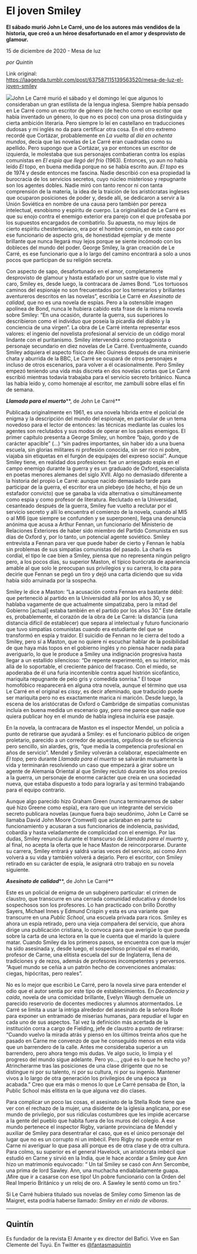 # El joven Smiley

**El sábado murió John Le Carré, uno de los autores más vendidos de la historia, que creó a un héroe desafortunado en el amor y desprovisto de glamour.**

15 de diciembre de 2020 - Mesa de luz

_por Quintín_

Link original: https://laagenda.tumblr.com/post/637587115139563520/mesa-de-luz-el-joven-smiley

![](https://64.media.tumblr.com/ad524618b9f06ccae8f59c8e06e8b4cf/96cd3c5fd9c23b78-37/s500x750/239a50aff88d025f47935a3d7606b63aa708662e.jpg)John Le
Carré murió el sábado y el domingo leí que algunos lo consideraban un gran estilista
de la lengua inglesa. Siempre había pensado en Le Carré como un escritor de
género (de hecho como un escritor que había inventado un género, lo que no es
poco) con una prosa distinguida y cierta ambición literaria. Pero siempre lo
leí en castellano en traducciones dudosas y mi inglés no da para certificar
otra cosa. En el otro extremo recordé que Cortázar, probablemente en *La vuelta al día en ochenta mundos*,
decía que las novelas de Le Carré eran cuadradas como su apellido. Pero supongo
que a Cortázar, ya por entonces un escritor de izquierda, le molestaba que sus
personajes combatieran contra los espías comunistas en *El espía que llegó del frío* (1963). Entonces, yo aun no había leído
*El* topo, en buena medida porque no se
había escrito aun. *El topo* es de 1974
y desde entonces me fascina. Nadie describió con esa propiedad la burocracia de
los servicios secretos, cuyo núcleo misterioso y repugnante son los agentes
dobles. Nadie miró con tanto rencor ni con tanta comprensión de la materia, la
idea de la traición de los aristócratas ingleses que ocuparon posiciones de
poder y, desde allí, se dedicaron a servir a la Unión Soviética en nombre de
una causa pero también por pereza intelectual, esnobismo y espíritu de cuerpo. La
originalidad de Le Carré es que su enojo contra el enemigo exterior era parejo
con el que profesaba por los supuestos encargados de combatirlo. Su apuesta, no
muy lejos de cierto espíritu chestertoniano, era por el hombre común, en este
caso por ese funcionario de aspecto gris, de honestidad ejemplar y de mente
brillante que nunca llegará muy lejos porque se siente incómodo con los dobleces
del mundo del poder. George Smiley, la gran creación de Le Carré, es ese
funcionario que a lo largo del camino encontrará a solo a unos pocos que participan
de su religión secreta. 

Con
aspecto de sapo, desafortunado en el amor, completamente desprovisto de glamour
y hasta estafado por un sastre que lo viste mal y caro, Smiley es, desde luego,
la contracara de James Bond. “Los tortuosos caminos del espionaje no son
frecuentados por los temerarios y brillantes aventureros descritos en las
novelas”, escribía Le Carré en *Asesinato
de calidad*, que no es una novela de espías. Pero a la ostensible imagen
apolínea de Bond, nunca le hubiera cabido esta frase de la misma novela sobre
Smiley: “En una ocasión, durante la guerra, sus superiores lo describieron
como el individuo que poseía la picardía del diablo y la conciencia de una
virgen”. La obra de Le Carré intenta representar esos valores: el ingenio
del novelista profesional al servicio de un código moral lindante con el
puritanismo. Smiley intervendrá como protagonista o personaje secundario en
diez novelas de Le Carré. Eventualmente, cuando Smiley adquiera el aspecto
físico de Alec Guiness después de una miniserie chata y aburrida de la BBC, Le
Carré se ocupará de otros personajes e incluso de otros escenarios, para volver
a él ocasionalmente. Pero Smiley empezó teniendo una vida más discreta en dos
novelas cortas que Le Carré escribió mientras todavía trabajaba para el
servicio secreto británico. Nunca las había leído y, como homenaje al escritor,
me zambullí sobre ellas el fin de semana. 

***Llamada
para el muerto*****,
de John Le Carré**

Publicada
originalmente en 1961, es una novela híbrida entre el policial de enigma y la
descripción del mundo del espionaje, en particular de un tema novedoso para el
lector de entonces: las técnicas mediante las cuales los agentes son reclutados
y sus modos de operar en los países enemigos. El primer capítulo presenta a
George Smiley, un hombre “bajo, gordo y de carácter apacible” (…)
“sin padres importantes, sin haber ido a una buena escuela, sin glorias
militares ni profesión conocida, sin ser rico ni pobre, viajaba sin etiquetas
en el furgón de equipajes del expreso social”. Aunque Smiley tiene, en
realidad dos profesiones: fue un arriesgado espía en el campo enemigo durante
la guerra y es un graduado de Oxford, especialista en poetas menores alemanes
del siglo XVII. Algo no demasiado diferente a la historia del propio Le Carré:
aunque nacido demasiado tarde para participar de la guerra, el escritor era un
plebeyo (de hecho, el hijo de un estafador convicto) que se ganaba la vida
alternativa o simultáneamente como espía y como profesor de literatura.
Reclutado en la Universidad, cesanteado después de la guerra, Smiley fue vuelto
a reclutar por el servicio secreto y allí lo encuentra el comienzo de la
novela, cuando al MI5 o al MI6 (que siempre se confunden y se superponen),
llega una denuncia anónima que acusa a Arthur Fennan, un funcionario del
Ministerio de Relaciones Exteriores de haber sido miembro del Partido Comunista
en sus días de Oxford y, por lo tanto, un potencial agente soviético. Smiley
entrevista a Fennan para ver que puede haber de cierto y Fennan le habla sin problemas
de sus simpatías comunistas del pasado. La charla es cordial, el tipo le cae
bien a Smiley, piensa que no representa ningún peligro pero, a los pocos días,
su superior Maston, el típico burócrata de apariencia amable al que solo le
preocupan sus privilegios y su carrera, lo cita para decirle que Fennan se pegó
un tiro y dejó una carta diciendo que su vida había sido arruinada por la
sospecha. 

Smiley le dice
a Maston: “La acusación contra Fennan era bastante débil: que perteneció
al partido en la Universidad allá por los años 30, y se hablaba vagamente de
que actualmente simpatizaba, pero la mitad del Gobierno [actual] estaba también
en el partido por los años 30.” Este detalle es, probablemente, el corazón
de la obra de Le Carré: la distancia (una distancia difícil de establecer) que
separa al intelectual y futuro funcionario que tuvo simpatías comunistas cuando
era estudiante del que se transformó en espía y traidor. El suicidio de Fennan
no le cierra del todo a Smiley, pero sí a Maston, que no quiere ni escuchar
hablar de la posibilidad de que haya más topos en el gobierno inglés y no
piensa hacer nada para averiguarlo, lo que le produce a Smiley una indignación
progresiva hasta llegar a un estallido silencioso: “De repente
experimentó, en su interior, más allá de lo soportable, el creciente pánico del
fracaso. Con el miedo, se apoderaba de él una furia incontenible contra aquel
histrión sicofántico, mariquita repugnante de pelo gris y comedida sonrisa.”
El toque homofóbico reaparecerá en alguna otra novela, aunque el término que
usa Le Carré en el original es *cissy*,
es decir afeminado, que traducido puede ser mariquita pero no es exactamente
marica ni maricón. Desde luego, la escena de los aristócratas de Oxford o
Cambridge de simpatías comunistas incluía en buena medida un escenario gay,
pero me parece que nadie que quiera publicar hoy en el mundo de habla inglesa
incluiría ese pasaje. 

En la
novela, la contracara de Maston es el inspector Mendel, un policía a punto de retirarse
que ayudará a Smiley: es el funcionario público de origen proletario, parecido a
un corredor de apuestas, orgulloso de su eficiencia pero sencillo, sin alardes,
gris, “que medía la competencia profesional en años de servicio”.
Mendel y Smiley volverán a colaborar, especialmente en *El topo,* pero durante *Llamada
para el muerto* se salvarán mutuamente la vida y terminarán resolviendo un
caso que empezará a girar sobre un agente de Alemania Oriental al que Smiley
reclutó durante los años previos a la guerra, un personaje de enorme carácter que
creía en una sociedad nueva, que estaba dispuesto a todo para lograrla y así
terminó trabajando para el equipo contrario. 

Aunque
algo parecido hizo Graham Green (nunca terminaremos de saber qué hizo Greene como
espía), era raro que un integrante del servicio secreto publicara novelas (aunque
fuera bajo seudónimo, John Le Carré se llamaba David John Moore Cromwell) que
aclaraban en parte su funcionamiento y acusaran a sus funcionarios de
indolencia, pasividad, cobardía y hasta veladamente de complicidad con el
enemigo. Por las dudas, Smiley renuncia durante el transcurso de *Llamada para el muerto* y, al final, no
acepta la oferta que le hace Maston de reincorporarse. Durante su carrera,
Smiley entrará y saldrá varias veces del servicio, así como Ann volverá a su
vida y también volverá a dejarlo. Pero el escritor, con Smiley retirado en su
carácter de espía, le asignará otro trabajo en su novela siguiente. 

***Asesinato
de calidad*****,
de John Le Carré** 

Este es un
policial de enigma de un subgénero particular: el crimen de claustro, que
transcurre en una cerrada comunidad educativa y donde los sospechosos son los
profesores. Lo han practicado con brillo Dorothy Sayers, Michael Innes y Edmund
Crispin y esta es una variante que transcurre en una *Public School*, una escuela privada para ricos. Smiley es ahora un
espía retirado, pero una vieja compañera del servicio, que ahora dirige una
publicación cristiana, lo convoca para que averigüe lo que pueda sobre la carta
de una lectora en la que le cuenta que el marido la quiere matar. Cuando Smiley
da los primeros pasos, se encuentra con que la mujer ha sido asesinada y, desde
luego, el sospechoso principal es el marido, profesor de Carne, una elitista
escuela del sur de Inglaterra, llena de tradiciones y de rezos, además de
profesores incompetentes y perversos. “Aquel mundo se ceñía a un patrón
hecho de convenciones anómalas: ciegas, hipócritas, pero reales”. 

No es lo
mejor que escribió Le Carré, pero la novela sirve para entender el odio que el
autor sentía por este tipo de establecimientos. En *Decadencia y caída*, novela de una comicidad brillante, Evelyn Waugh
demuele un parecido reservorio de docentes mediocres y alumnos atormentados. Le
Carré se limita a usar la intriga alrededor del asesinato de la señora Rode
para exponer un entramado de miserias humanas, para repudiar el lugar en cada
uno de sus aspectos. Tal vez la definición más acertada de la institución corra
a cargo de Fielding, jefe de claustro a punto de retirarse: “Cuando vuelvo
la mirada atrás y pienso en los últimos treinta años que he pasado en Carne me
convenzo de que he conseguido menos en esta vida que un barrendero de la calle.
Antes me consideraba superior a un barrendero, pero ahora tengo mis dudas. Ve
algo sucio, lo limpia y el progreso del mundo sigue adelante. Pero yo…, ¿qué es
lo que he hecho yo? Atrincherarme tras las posiciones de una clase dirigente
que no se distingue ni por su talento, ni por su cultura, ni por su ingenio.
Mantener vivos a lo largo de otra generación los privilegios de una época ya
acabada.” Creo que era más o menos lo que Le Carré pensaba de Eton, la
Public School más elitista en la que alguna vez dio clases. 

Para
complicar un poco las cosas, el asesinato de la Stella Rode tiene que ver con
el rechazo de la mujer, una disidente de la iglesia anglicana, por ese mundo de
privilegio, por sus ridículas costumbres que les impide acercarse a la gente
del pueblo que habita fuera de los muros del colegio. A ese mundo pertenece el
inspector Rigby, variante provinciana de Mendel y auxiliar de Smiley para
desentrañar el caso, que es el único personaje del lugar que no es un corrupto
ni un imbécil. Pero Rigby no puede entrar en Carne ni averiguar lo que pasa
allí porque es de otra clase y de otra cultura. Para colmo, su superior es el
general Havelock, un aristócrata imbécil que estudió en Carne y sirvió en la
India, que le hace acordar a Smiley que Ann hizo un matrimonio equivocado:
“ Un
tal Smiley se casó con Ann Sercombe, una prima de lord Sawley. Ann, una
muchacha endiabladamente guapa. ¡Mire que ir a casarse con ese tipo! Un pobre
funcionario con la Orden del Real Imperio Británico y un reloj de oro. A Sawley
le sentó como un tiro." 

Si Le Carré hubiera titulado sus novelas de Smiley como Simenon las de Maigret,
esta podría haberse llamado: *Smiley en el
nido de víboras*. 



---

Quintín
-------

 Es fundador de la revista El Amante y ex director del Bafici. Vive en San Clemente del Tuyú. En Twitter es [@fantasmaquintin](https://twitter.com/quintinLLP) 


